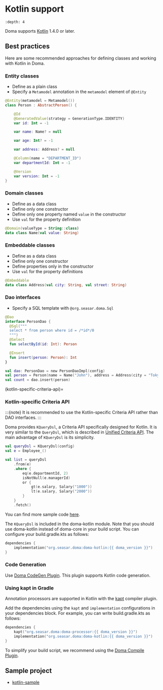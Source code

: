 # Kotlin support

```{contents}
:depth: 4
```

Doma supports [Kotlin](https://kotlinlang.org/) 1.4.0 or later.

## Best practices

Here are some recommended approaches for defining classes and working with Kotlin in Doma.

### Entity classes

- Define as a plain class
- Specify a `Metamodel` annotation in the `metamodel` element of `@Entity`

```kotlin
@Entity(metamodel = Metamodel())
class Person : AbstractPerson() {

    @Id
    @GeneratedValue(strategy = GenerationType.IDENTITY)
    var id: Int = -1

    var name: Name? = null

    var age: Int? = -1

    var address: Address? = null

    @Column(name = "DEPARTMENT_ID")
    var departmentId: Int = -1

    @Version
    var version: Int = -1
}
```

### Domain classes

- Define as a data class
- Define only one constructor
- Define only one property named `value` in the constructor
- Use `val` for the property definition

```kotlin
@Domain(valueType = String::class)
data class Name(val value: String)
```

### Embeddable classes

- Define as a data class
- Define only one constructor
- Define properties only in the constructor
- Use `val` for the property definitions

```kotlin
@Embeddable
data class Address(val city: String, val street: String)
```

### Dao interfaces

- Specify a SQL template with `@org.seasar.doma.Sql`

```kotlin
@Dao
interface PersonDao {
  @Sql("""
  select * from person where id = /*id*/0
  """)
  @Select
  fun selectById(id: Int): Person

  @Insert
  fun insert(person: Person): Int
}
```

```kotlin
val dao: PersonDao = new PersonDaoImpl(config)
val person = Person(name = Name("John"), address = Address(city = "Tokyo", street = "Yaesu"))
val count = dao.insert(person)
```

(kotlin-specific-criteria-api)=

### Kotlin-specific Criteria API

:::{note}
It is recommended to use the Kotlin-specific Criteria API rather than DAO interfaces.
:::

Doma provides `KQueryDsl`, a Criteria API specifically designed for Kotlin.
It is very similar to the `QueryDsl`, which is described in [Unified Criteria API](query-dsl.md).
The main advantage of `KQueryDsl` is its simplicity.

```kotlin
val queryDsl = KQueryDsl(config)
val e = Employee_()

val list = queryDsl
    .from(e)
    .where {
        eq(e.departmentId, 2)
        isNotNull(e.managerId)
        or {
            gt(e.salary, Salary("1000"))
            lt(e.salary, Salary("2000"))
        }
    }
    .fetch()
```

You can find more sample code [here](https://github.com/domaframework/kotlin-sample).

The `KQueryDsl` is included in the doma-kotlin module.
Note that you should use doma-kotlin instead of doma-core in your build script.
You can configure your build.gradle.kts as follows:

```kotlin
dependencies {
    implementation("org.seasar.doma:doma-kotlin:{{ doma_version }}")
}
```

### Code Generation

Use [Doma CodeGen Plugin](codegen.md).
This plugin supports Kotlin code generation.

### Using kapt in Gradle

Annotation processors are supported in Kotlin with the
[kapt](https://kotlinlang.org/docs/reference/kapt.html) compiler plugin.

Add the dependencies using the `kapt` and `implementation` configurations in your dependencies block.
For example, you can write build.gradle.kts as follows:

```kotlin
dependencies {
    kapt("org.seasar.doma:doma-processor:{{ doma_version }}")
    implementation("org.seasar.doma:doma-kotlin:{{ doma_version }}")
}
```

To simplify your build script, we recommend using
the [Doma Compile Plugin](https://github.com/domaframework/doma-compile-plugin).

## Sample project

- [kotlin-sample](https://github.com/domaframework/kotlin-sample)
